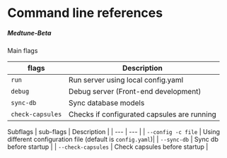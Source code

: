 # Command line references

##### Medtune-Beta



Main flags

| flags | Description |
| --- | --- |
| `run` | Run server using local config.yaml  |
| `debug` | Debug server (Front-end development)|
| `sync-db` | Sync database models |
| `check-capsules` | Checks if configurated capsules are running |


Subflags
| sub-flags | Description |
| --- | --- |
| `--config -c file` | Using different configuration file (default is `config.yaml`)|
| `--sync-db` | Sync db before startup |
| `--check-capsules` | Check capsules before startup |